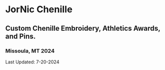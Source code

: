# JorNic Chenille
## Custom Chenille Embroidery, Athletics Awards, and Pins.
### Missoula, MT 2024

Last Updated: 7-20-2024
